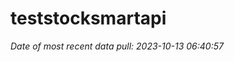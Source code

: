 
<!-- README.md is generated from README.Rmd. Please edit that file -->

# teststocksmartapi

*Date of most recent data pull: 2023-10-13 06:40:57*
